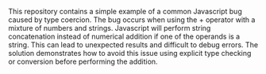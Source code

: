 This repository contains a simple example of a common Javascript bug caused by type coercion. The bug occurs when using the + operator with a mixture of numbers and strings. Javascript will perform string concatenation instead of numerical addition if one of the operands is a string. This can lead to unexpected results and difficult to debug errors. The solution demonstrates how to avoid this issue using explicit type checking or conversion before performing the addition.